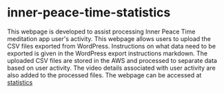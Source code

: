 # inner-peace-time-statistics
This webpage is developed to assist processing Inner Peace Time meditation app user's activity.
This webpage allows users to upload the CSV files exported from WordPress. Instructions on what data need to be exported is given in the WordPress export instructions markdown.
The uploaded CSV files are stored in the AWS and processed to separate data based on user activity.
The video details associated with user activity are also added to the processed files. 
The webpage can be accessed at <a href="https://innerpowermindset.com/data-ipt/index.html" target="blank">statistics</a>

